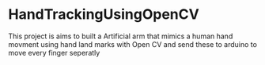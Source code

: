 # HandTrackingUsingOpenCV
This project is aims to built a Artificial arm that mimics a human hand movment using hand land marks with Open CV and send these to arduino to move every finger seperatly
